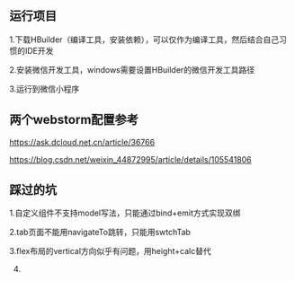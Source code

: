 ## 运行项目

1.下载HBuilder（编译工具，安装依赖），可以仅作为编译工具，然后结合自己习惯的IDE开发

2.安装微信开发工具，windows需要设置HBuilder的微信开发工具路径

3.运行到微信小程序


## 两个webstorm配置参考

https://ask.dcloud.net.cn/article/36766

https://blog.csdn.net/weixin_44872995/article/details/105541806


## 踩过的坑

1.自定义组件不支持model写法，只能通过bind+emit方式实现双绑

2.tab页面不能用navigateTo跳转，只能用swtchTab

3.flex布局的vertical方向似乎有问题，用height+calc替代

4.